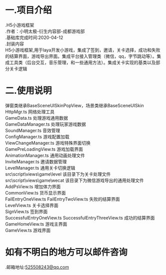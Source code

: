 # 一.项目介绍
.H5小游戏框架  
.作者：小明太极-衍生内容部-成都游戏部  
.基础库完成时间:2020-04-12  
.封装内容  
     H5小游戏框架,用于laya开发小游戏，集成了签到，邀请，关卡选择，成功和失败的结算界面，游戏导出界面。集成平台接入管理类（微信，qq，字节跳动等）。集成工具类（后台交互，音乐管理，和一些通用方法）。集成关卡实现的基类以及部分关卡逻辑  
   
# 二.使用说明 
  弹窗类继承BaseSceneUISkinPopView，场景类继承BaseSceneUISkin  
  HttpMgr.ts   网络处理工具  
  GameData.ts  处理游戏通用数据  
  GameDataManager.ts 处理玩家游戏数据  
  SoundManager.ts   音效管理  
  ConfigManager.ts  游戏配置加载  
  ViewChangeManager.ts 游戏特殊界面切换  
  GamePreLoadingView.ts 游戏加载界面  
  AnimationManager.ts  通用动画处理文件  
  InviteManager.ts  邀请数据管理  
  LevelManager.ts   通用关卡切换逻辑  
  src\script\views\game\level 该目录下为关卡处理文件  
  src\script\views\game\wecat 该目录下为微信游戏导出的通用处理文件  
  AddPsView.ts 增加体力界面  
  CommonView.ts 货币显示界面  
  FailEntryOneView.ts FailEntryTwoView.ts 失败的结算界面  
  LevelView.ts 关卡选择界面  
  SignView.ts 签到界面  
  SuccessfulEntryOneView.ts SuccessfulEntryThreeView.ts 成功的结算界面  
  GameHomeView.ts 游戏主界面  
  GameView.ts 游戏界面  
 # 如有不明白的地方可以邮件咨询  
   .邮箱地址:525508243@qq.com  
   
  
  
